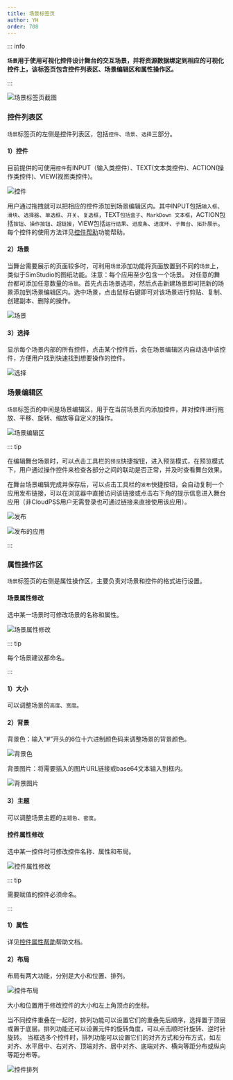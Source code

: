 ```yaml
---
title: 场景标签页
author: YH
order: 708
---
```


::: info

**`场景`用于使用可视化控件设计舞台的交互场景，并将资源数据绑定到相应的可视化控件上，该标签页包含控件列表区、场景编辑区和属性操作区。**

:::

![场景标签页截图](./场景标签页截图.png "场景标签页截图")


### 控件列表区

`场景`标签页的左侧是控件列表区，包括`控件`、`场景`、`选择`三部分。

#### 1）控件

目前提供的可使用`控件`有INPUT（输入类控件）、TEXT(文本类控件)、ACTION(操作类控件)、VIEW(视图类控件)。

![控件](./控件.png "控件")

用户通过拖拽就可以把相应的控件添加到场景编辑区内。其中INPUT包括`输入框`、`滑块`、`选择器`、`单选框`、`开关`、`复选框`，TEXT`包括盒子`、`MarkDown 文本框`，ACTION包括`按钮`、`操作按钮`、`超链接`，VIEW包括`运行结果`、`进度条`、`进度环`、`子舞台`、`拓扑展示`。每个控件的使用方法详见[控件帮助](./../../../control/index.md)功能帮助。

#### 2）场景

当舞台需要展示的页面较多时，可利用`场景`添加功能将页面放置到不同的`场景`上，类似于SimStudio的图纸功能。注意：每个应用至少包含一个场景。
对任意的舞台都可添加任意数量的`场景`。首先点击场景选项，然后点击新建场景即可把新的场景添加到场景编辑区内。选中场景，点击鼠标右键即可对该场景进行剪贴、复制、创建副本、删除的操作。

![场景](./场景.png "场景")

#### 3）选择

显示每个场景内部的所有控件，点击某个控件后，会在场景编辑区内自动选中该控件，方便用户找到快速找到想要操作的控件。

![选择](./选择.png "选择")

### 场景编辑区

`场景`标签页的中间是场景编辑区，用于在当前场景页内添加控件，并对控件进行拖放、平移、旋转、缩放等自定义的操作。

![场景编辑区](./场景编辑区.png "场景编辑区")

::: tip

在编辑舞台场景时，可以点击工具栏的`预览`快捷按钮，进入预览模式，在预览模式下，用户通过操作控件来检查各部分之间的联动是否正常，并及时查看舞台效果。

在舞台场景编辑完成并保存后，可以点击工具栏的`发布`快捷按钮，会自动复制一个应用发布链接，可以在浏览器中直接访问该链接或点击右下角的提示信息进入舞台应用（非CloudPSS用户无需登录也可通过链接来直接使用该应用）。

![发布](./发布.png "发布")

![发布的应用](./发布的应用.png "发布的应用")

:::

### 属性操作区

`场景`标签页的右侧是属性操作区，主要负责对场景和控件的格式进行设置。

#### 场景属性修改

选中某一场景时可修改场景的名称和属性。

![场景属性修改](./场景属性修改.png "场景属性修改")

::: tip

每个场景建议都命名。

:::

#### 1）大小

可以调整场景的`高度`、`宽度`。

#### 2）背景

背景色：输入“#”开头的6位十六进制颜色码来调整场景的背景颜色。

![背景色](./背景色.png "背景色")

背景图片：将需要插入的图片URL链接或base64文本输入到框内。

![背景图片](./背景图片.png "背景图片")

#### 3）主题

可以调整场景主题的`主题色`、`密度`。

#### 控件属性修改

选中某一控件时可修改控件名称、属性和布局。

![控件属性修改](./控件属性修改.png "控件属性修改")

::: tip

需要赋值的控件必须命名。

:::

#### 1）属性

详见[控件属性帮助](../../../control/stuff/index.md)帮助文档。

#### 2）布局

布局有两大功能，分别是大小和位置、排列。

![控件布局](./控件布局.png "控件布局")

大小和位置用于修改控件的大小和左上角顶点的坐标。

当不同控件重叠在一起时，排列功能可以设置它们的重叠先后顺序，选择置于顶层或置于底层。排列功能还可以设置元件的旋转角度，可以点击顺时针旋转、逆时针旋转。
当框选多个控件时，排列功能可以设置它们的对齐方式和分布方式，如左对齐、水平居中、右对齐、顶端对齐、居中对齐、底端对齐、横向等距分布或纵向等距分布等。

![控件排列](./控件排列.png "控件排列")
